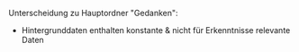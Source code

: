Unterscheidung zu Hauptordner "Gedanken":
- Hintergrunddaten enthalten konstante & nicht für Erkenntnisse relevante Daten